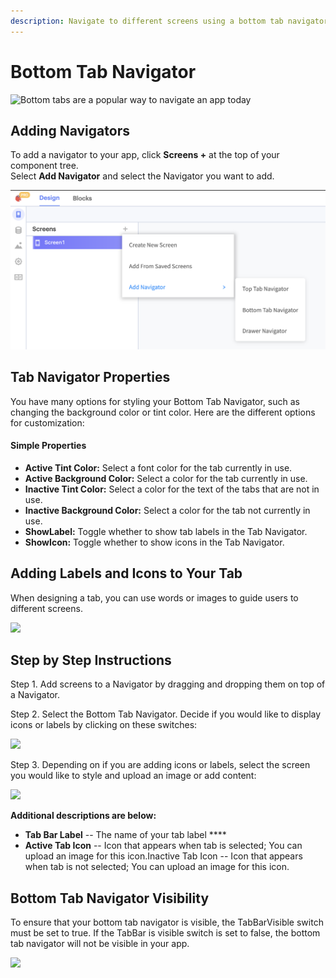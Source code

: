 ```yaml
---
description: Navigate to different screens using a bottom tab navigator.
---
```


# Bottom Tab Navigator

![Bottom tabs are a popular way to navigate an app today](.gitbook/assets/thunkable-docs-exhibits-81.png)

## Adding Navigators

To add a navigator to your app, click **Screens +** at the top of your component tree.   
Select **Add Navigator** and select the Navigator you want to add.

![](.gitbook/assets/screen-shot-2021-04-08-at-5.06.23-pm.png)

## Tab Navigator Properties

You have many options for styling your Bottom Tab Navigator, such as changing the background color or tint color. Here are the different options for customization:

#### **Simple Properties**

* **Active Tint Color:** Select a font color for the tab currently in use.
* **Active Background Color:** Select a color for the tab currently in use.
* **Inactive Tint Color:** Select a color for the text of the tabs that are not in use. 
* **Inactive Background Color:** Select a color for the tab not currently in use.
* **ShowLabel:** Toggle whether to show tab labels in the Tab Navigator.
* **ShowIcon:** Toggle whether to show icons in the Tab Navigator.

## **Adding Labels and Icons to Your Tab**

When designing a tab, you can use words or images to guide users to different screens.  


![](https://lh5.googleusercontent.com/h0kkdAtk9f7SiMk54GMf_rcdzBGMRc5MtbaH83mNWHM-L7fno9QV3rp_-N1ssiZiHnH2j2yQPGcSqVnv3mJCbBsxdWWLnvub0ns6jk29Aj9FSM2GSlovKQOX1GkpZpGfpinTTY25)

## **Step by Step Instructions**

Step 1. Add screens to a Navigator by dragging and dropping them on top of a Navigator.  
  
Step 2. Select the Bottom Tab Navigator. Decide if you would like to display icons or labels by clicking on these switches:

![](https://lh4.googleusercontent.com/HBBsZIbjhaZdC2vkZeKTLhwdg6TBenUatowUZe2uRDHrjMRrWkZP347f2kgSA5-m3Q6LhUcbWrlHVduhf9y3KIRvd4dHwHlNS6Kz-lk7YL7rmjBNKo1SxU0ZP3EL1glTGiiaZFba)

Step 3. Depending on if you are adding icons or labels, select the screen you would like to style and upload an image or add content:

![](https://lh3.googleusercontent.com/DwfSvW05Ux6RikRUqzVzweBQ_b0GPWFJnrtYHHTavxoKETIBr5ZFaUnjcZJxYnpEnRASvhm2w0m2uKb44oxwSMEAUqy2iSwMtn_Ba517lf7g49utsjpkHrw5JfmtJKRv2XdBcxNO)



**Additional descriptions are below:**

* **Tab Bar Label** -- The name of your tab label ****
* **Active Tab Icon** -- Icon that appears when tab is selected; You can upload an image for this icon.Inactive Tab Icon -- Icon that appears when tab is not selected; You can upload an image for this icon.

## **Bottom Tab Navigator Visibility**

To ensure that your bottom tab navigator is visible, the TabBarVisible switch must be set to true. If the TabBar is visible switch is set to false, the bottom tab navigator will not be visible in your app.

![](https://lh6.googleusercontent.com/7nM5yY-wv1iaHVg7qh6T3z80MVDsRwVEz5rNk4aKBfRX0bRuesDK38l31gtau24mdAQNsEzboMWSXbjKs6idH9hH1KK59mGiN-mH0iuGvBksE5uZJp4W9hQW2o7mt4X9783LaPaZ)

